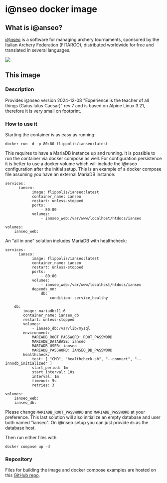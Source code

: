 # i@nseo docker image

## What is i@anseo?

[i@nseo](https://www.ianseo.net/) is a software for managing archery tournaments, sponsored by the Italian Archery Federation (FITARCO), distributed worldwide for free and translated in several languages. 

![](https://www.ianseo.net/Release/ianseo_web.png)

## This image

### Description

Provides i@nseo version 2024-12-08 "Experience is the teacher of all things (Gaius Iulus Caesar)" rev 7 and is based on Alpine Linux 3.21, therefore it is very small on footprint.

### How to use it

Starting the container is as easy as running:

	docker run -d -p 80:80 flippolis/ianseo:latest

This requires to have a MariaDB instance up and running. It is possible to run the container via docker compose as well. For configuration persistence it is better to use a docker volume which will include the i@nseo configuration after the initial setup. This is an example of a docker compose file assuming you have an external MariaDB instance:

    services:
          ianseo:
                image: flippolis/ianseo:latest
                container_name: ianseo
                restart: unless-stopped
                ports:
                    - 80:80
                volumes:
                    - ianseo_web:/var/www/localhost/htdocs/ianseo
    
    volumes:
        ianseo_web:

An "all in one" solution includes MariaDB with healthcheck:

    services:
          ianseo:
                image: flippolis/ianseo:latest
                container_name: ianseo
                restart: unless-stopped
                ports:
                    - 80:80
                volumes:
                    - ianseo_web:/var/www/localhost/htdocs/ianseo
                depends_on:
                    db:
                        condition: service_healthy
                    
        db:
            image: mariadb:11.6
            container_name: ianseo_db
            restart: unless-stopped
            volumes:
                - ianseo_db:/var/lib/mysql
            environment:
                MARIADB_ROOT_PASSWORD: ROOT_PASSWORD
                MARIADB_DATABASE: ianseo
                MARIADB_USER: ianseo
                MARIADB_PASSWORD: IANSEO_DB_PASSWORD
            healthcheck:
                test: [ "CMD", "healthcheck.sh", "--connect", "--innodb_initialized" ]
                start_period: 1m
                start_interval: 10s
                interval: 1m
                timeout: 5s
                retries: 3
          
    volumes:
        ianseo_web:
        ianseo_db:

Please change `MARIADB_ROOT_PASSWORD` and `MARIADB_PASSWORD` at your preference. This last solution will also initialize an empty database and user both named "ianseo". On i@nseo setup you can just provide `db` as the database host.

Then run either files with

    docker compose up -d

### Repository

Files for building the image and docker compose examples are hosted on this [GitHub repo](https://github.com/flippolis/ianseo).
